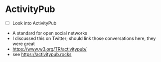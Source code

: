 # ActivityPub
- [ ] Look into ActivityPub
- A standard for open social networks
- I discussed this on Twitter; should link those conversations here, they were great
- https://www.w3.org/TR/activitypub/
- see https://activitypub.rocks
